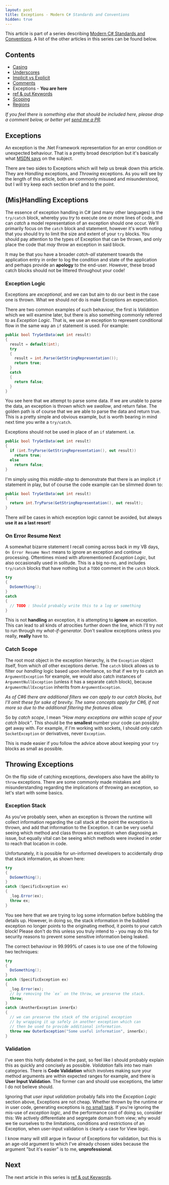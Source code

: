 ```yaml
---
layout: post
title: Exceptions - Modern C# Standards and Conventions
hidden: true
---
```


This article is part of a series describing [Modern C# Standards and Conventions](http://blog.devbot.net/standards). A list of the other articles in this series can be found below.

## Contents

* [Casing](http://blog.devbot.net/conventions-casing)
* [Underscores](http://blog.devbot.net/conventions-underscores)
* [Implicit vs Explicit](http://blog.devbot.net/conventions-implicit)
* [Comments](http://blog.devbot.net/conventions-comments)
* Exceptions - **You are here**
* [ref & out Keywords](http://blog.devbot.net/conventions-refs)
* [Scoping](http://blog.devbot.net/conventions-scoping)
* [Regions](http://blog.devbot.net/conventions-regions)

_If you feel there is something else that should be included here, please drop a comment below, or better yet [send me a PR](https://github.com/smudge202/smudge202.github.io)._

## Exceptions

An exception is the .Net Framework representation for an error condition or unexpected behaviour. That is a pretty broad description but it's basically what [MSDN says](https://msdn.microsoft.com/en-us/library/5b2yeyab(v=vs.110).aspx) on the subject.

There are two sides to Exceptions which will help us break down this article. They are _Handling_ exceptions, and _Throwing_ exceptions. As you will see by the length of this article, both are commonly misused and misunderstood, but I will try keep each section brief and to the point.

## (Mis)Handling Exceptions

The essence of exception handling in C# (and many other languages) is the `try/catch` block, whereby you _try_ to execute one or more lines of code, and can _catch_ a model representation of an exception should one occur. We'll primarily focus on the `catch` block and statement, however it's worth noting that you should try to limit the size and extent of your `try` blocks. You should pay attention to the types of Exception that can be thrown, and only place the code that _may_ throw an exception in said block.

It may be that you have a broader _catch-all_ statement towards the application entry in order to log the condition and state of the application and perhaps provide an **apology** to the end-user. However, these broad catch blocks should not be littered throughout your code!

### Exception Logic

Exceptions are _exceptional_, and we can but aim to do our best in the case one is thrown. What we should *not* do is make Exceptions an expectation. 

There are two common examples of such behaviour, the first is _Validation_ which we will examine later, but there is also something commonly referred to as _Exception Logic_. That is, we use an exception to represent conditional flow in the same way an `if` statement is used. For example:

```c#
public bool TryGetData(out int result)
{
  result = default(int);
  try
  {
    result = int.Parse(GetStringRepresentation());
    return true;
  }
  catch
  {
    return false;
  }
}
```

You see here that we attempt to parse some data. If we are unable to parse the data, an exception is thrown which we _swallow_, and return false. The golden path is of course that we are able to parse the data and return true. This is a pretty simple and obvious example, but is worth bearing in mind next time you write a `try/catch`.

Exceptions should not be used in place of an `if` statement. i.e.

```c#
public bool TryGetData(out int result)
{
  if (int.TryParse(GetStringRepresentation(), out result))
    return true;
  else
    return false;
}
```

I'm simply using this _middle-step_ to demonstrate that there is an implicit `if` statement in play, but of course the code example can be slimmed down to:

```c#
public bool TryGetData(out int result)
{
  return int.TryParse(GetStringRepresentation(), out result);
}
```

There _will_ be cases in which exception logic cannot be avoided, but always **use it as a last resort**!

### On Error Resume Next

A somewhat bizarre statement I recall coming across back in my VB days, `On Error Resume Next` means to ignore an exception and continue processing. Oftentimes mixed with aforementioned _Exception Logic_, but also occasionally used in solitude. This is a big no-no, and includes `try/catch` blocks that have nothing but a `TODO` comment in the `catch` block.

```c#
try
{
  DoSomething();
}
catch
{
  // TODO : Should probably write this to a log or something
}
```

This is not **handling** an exception, it is attempting to **ignore** an exception. This can lead to all kinds of atrocities further down the line, which I'll try not to run through my _what-if-generator_. Don't swallow exceptions unless you really, **really** have to.

### Catch Scope

The root most object in the exception hierarchy, is the `Exception` object itself, from which _all_ other exceptions derive. The `catch` block allows us to filter our _handling_ logic based upon inheritance, so that if we try to catch an `ArgumentException` for example, we would also catch instances of `ArgumentNullException` (unless it has a separate catch block), because `ArgumentNullException` inherits from `ArgumentException`.

_As of C#6 there are additional filters we can apply to our catch blocks, but I'll omit these for sake of brevity. The same concepts apply for C#6, if not more so due to the additional filtering the features allow._

So by _catch scope_, I mean _"How many exceptions are within scope of your catch block"_. This should be the **smallest** number your code can possibly get away with. For example, if I'm working with sockets, I should only catch `SocketException` or derivatives, never `Exception`.

This is made easier if you follow the advice above about keeping your `try` blocks as small as possible.

## Throwing Exceptions

On the flip side of catching exceptions, developers also have the ability to `throw` exceptions. There are some commonly made mistakes and misunderstanding regarding the implications of throwing an exception, so let's start with some basics.

### Exception Stack

As you've probably seen, when an exception is thrown the runtime will collect information regarding the call stack at the point the exception is thrown, and add that information to the Exception. It can be very useful seeing which method and class throws an exception when diagnosing an issue, but equally vital can be seeing which methods were invoked in order to reach that location in code.

Unfortunately, it is possible for un-informed developers to accidentally drop that stack information, as shown here:

```c#
try
{
  DoSomething();
}
catch (SpecificException ex)
{
  _log.Error(ex);
  throw ex;
}
```

You see here that we are trying to log some information before bubbling the details up. However, in doing so, the stack information in the bubbled exception no longer points to the originating method, it points to your catch block! Please don't do this unless you truly intend to - you may do this for security reasons to prevent some sensitive information being leaked.

The correct behaviour in 99.999% of cases is to use one of the following two techniques:

```c#
try
{
  DoSomething();
}
catch (SpecificException ex)
{
  _log.Error(ex);
  // by removing the `ex` on the throw, we preserve the stack.
  throw; 
}
catch (AnotherException innerEx)
{
  // we can preserve the stack of the original exception
  // by wrapping it up safely in another exception which can 
  // then be used to provide additional information.
  throw new OuterException("Some useful information", innerEx);
}

```

### Validation

I've seen this hotly debated in the past, so feel like I should probably explain this as quickly and concisely as possible. _Validation_ falls into two main categories. There is **Code Validation** which involves making sure your method arguments are within expected ranges for example, and there is **User Input Validation**. The former can and should use exceptions, the latter I do not believe should.

Ignoring that _user input validation_ probably falls into the _Exception Logic_ section above, Exceptions are not cheap. Whether thrown by the runtime or in user code, generating exceptions is [no small task](http://blogs.msdn.com/b/ricom/archive/2006/09/25/771142.aspx). If you're ignoring the mis-use of _exception logic_, and the performance cost of doing so, consider this: We actively differentiate and segregate domain from view; why would we tie ourselves to the limitations, conditions and restrictions of an Exception, when user-input validation is clearly a case for View logic.

I know many will still argue in favour of Exceptions for validation, but this is an age-old argument to which I've already chosen sides because the argument "but it's easier" is to me, **unprofessional**.

## Next

The next article in this series is [ref & out Keywords](http://blog.devbot.net/conventions-refs).

